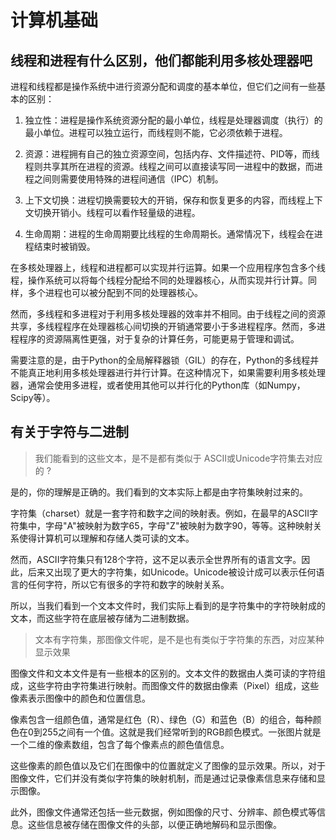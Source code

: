 # 计算机基础

## 线程和进程有什么区别，他们都能利用多核处理器吧

进程和线程都是操作系统中进行资源分配和调度的基本单位，但它们之间有一些基本的区别：

1. 独立性：进程是操作系统资源分配的最小单位，线程是处理器调度（执行）的最小单位。进程可以独立运行，而线程则不能，它必须依赖于进程。

2. 资源：进程拥有自己的独立资源空间，包括内存、文件描述符、PID等，而线程则共享其所在进程的资源。线程之间可以直接读写同一进程中的数据，而进程之间则需要使用特殊的进程间通信（IPC）机制。

3. 上下文切换：进程切换需要较大的开销，保存和恢复更多的内容，而线程上下文切换开销小。线程可以看作轻量级的进程。

4. 生命周期：进程的生命周期要比线程的生命周期长。通常情况下，线程会在进程结束时被销毁。

在多核处理器上，线程和进程都可以实现并行运算。如果一个应用程序包含多个线程，操作系统可以将每个线程分配给不同的处理器核心，从而实现并行计算。同样，多个进程也可以被分配到不同的处理器核心。

然而，多线程和多进程对于利用多核处理器的效率并不相同。由于线程之间的资源共享，多线程程序在处理器核心间切换的开销通常要小于多进程程序。然而，多进程程序的资源隔离性更强，对于复杂的计算任务，可能更易于管理和调试。

需要注意的是，由于Python的全局解释器锁（GIL）的存在，Python的多线程并不能真正地利用多核处理器进行并行计算。在这种情况下，如果需要利用多核处理器，通常会使用多进程，或者使用其他可以并行化的Python库（如Numpy，Scipy等）。

## 有关于字符与二进制

> 我们能看到的这些文本，是不是都有类似于 ASCII或Unicode字符集去对应的 ?

是的，你的理解是正确的。我们看到的文本实际上都是由字符集映射过来的。

字符集（charset）就是一套字符和数字之间的映射表。例如，在最早的ASCII字符集中，字母"A"被映射为数字65，字母"Z"被映射为数字90，等等。这种映射关系使得计算机可以理解和存储人类可读的文本。

然而，ASCII字符集只有128个字符，这不足以表示全世界所有的语言文字。因此，后来又出现了更大的字符集，如Unicode。Unicode被设计成可以表示任何语言的任何字符，所以它有很多的字符和数字的映射关系。

所以，当我们看到一个文本文件时，我们实际上看到的是字符集中的字符映射成的文本，而这些字符在底层被存储为二进制数据。

> 文本有字符集，那图像文件呢，是不是也有类似于字符集的东西，对应某种显示效果

图像文件和文本文件是有一些根本的区别的。文本文件的数据由人类可读的字符组成，这些字符由字符集进行映射。而图像文件的数据由像素（Pixel）组成，这些像素表示图像中的颜色和位置信息。

像素包含一组颜色值，通常是红色（R）、绿色（G）和蓝色（B）的组合，每种颜色在0到255之间有一个值。这就是我们经常听到的RGB颜色模式。一张图片就是一个二维的像素数组，包含了每个像素点的颜色值信息。

这些像素的颜色值以及它们在图像中的位置就定义了图像的显示效果。所以，对于图像文件，它们并没有类似字符集的映射机制，而是通过记录像素信息来存储和显示图像。

此外，图像文件通常还包括一些元数据，例如图像的尺寸、分辨率、颜色模式等信息。这些信息被存储在图像文件的头部，以便正确地解码和显示图像。
